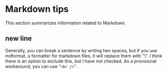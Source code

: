 # Markdown tips

This section summarizes information related to Markdown.

## new line

Generally, you can break a sentence by writing two spaces, but if you use mdformat, a formatter for markdown files, it will replace them with "\\".
I think there is an option to exclude this, but I have not checked.
As a provisional workaround, you can use "`<br />`".
